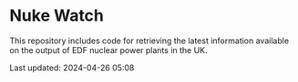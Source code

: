 # Nuke Watch

This repository includes code for retrieving the latest information available on the output of EDF nuclear power plants in the UK.

Last updated: 2024-04-26 05:08